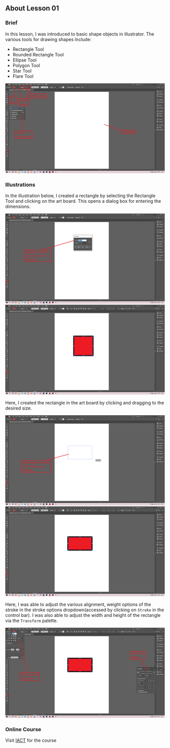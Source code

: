 ## About Lesson 01

### Brief
In this lesson, I was introduced to basic shape objects in illustrator. The various tools for drawing shapes include:
- Rectangle Tool
- Rounded Rectangle Tool
- Ellipse Tool
- Polygon Tool
- Star Tool
- Flare Tool

![Illustration Example](../assets/images/lesson-01/illustration-01.png)

### Illustrations

In the illustration below, I created a rectangle by selecting the Rectangle Tool and clicking on the art board. This opens a dialog box for entering the dimensions.

![Illustration Example](../assets/images/lesson-01/illustration-02.png)
![Illustration Example](../assets/images/lesson-01/illustration-03.png)

Here, I created the rectangle in the art board by clicking and dragging to the desired size.

![Illustration Example](../assets/images/lesson-01/illustration-04.png)
![Illustration Example](../assets/images/lesson-01/illustration-05.png)

Here, I was able to adjust the various alignment, weight options of the stroke in the stroke options dropdown(accessed by clicking on ``Stroke`` in the control bar). I was also able to adjust the width and height of the rectangle via the ``Transform`` palette.

![Illustration Example](../assets/images/lesson-01/illustration-06.png)

### Online Course
Visit [IACT](https://iact.ie) for the course